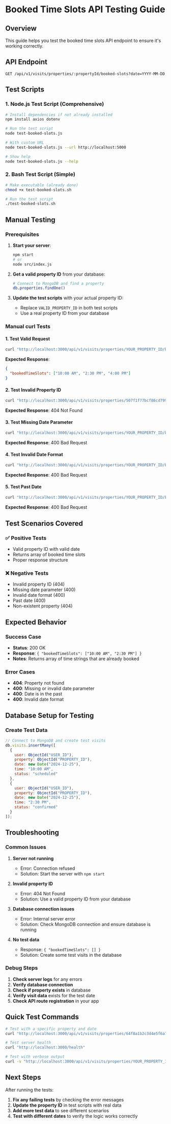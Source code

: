 # Booked Time Slots API Testing Guide

## Overview
This guide helps you test the booked time slots API endpoint to ensure it's working correctly.

## API Endpoint
```
GET /api/v1/visits/properties/:propertyId/booked-slots?date=YYYY-MM-DD
```

## Test Scripts

### 1. Node.js Test Script (Comprehensive)
```bash
# Install dependencies if not already installed
npm install axios dotenv

# Run the test script
node test-booked-slots.js

# With custom URL
node test-booked-slots.js --url http://localhost:5000

# Show help
node test-booked-slots.js --help
```

### 2. Bash Test Script (Simple)
```bash
# Make executable (already done)
chmod +x test-booked-slots.sh

# Run the test script
./test-booked-slots.sh
```

## Manual Testing

### Prerequisites
1. **Start your server**:
   ```bash
   npm start
   # or
   node src/index.js
   ```

2. **Get a valid property ID** from your database:
   ```bash
   # Connect to MongoDB and find a property
   db.properties.findOne()
   ```

3. **Update the test scripts** with your actual property ID:
   - Replace `VALID_PROPERTY_ID` in both test scripts
   - Use a real property ID from your database

### Manual curl Tests

#### 1. Test Valid Request
```bash
curl "http://localhost:3000/api/v1/visits/properties/YOUR_PROPERTY_ID/booked-slots?date=2024-12-25"
```

**Expected Response**:
```json
{
  "bookedTimeSlots": ["10:00 AM", "2:30 PM", "4:00 PM"]
}
```

#### 2. Test Invalid Property ID
```bash
curl "http://localhost:3000/api/v1/visits/properties/507f1f77bcf86cd799439011/booked-slots?date=2024-12-25"
```

**Expected Response**: 404 Not Found

#### 3. Test Missing Date Parameter
```bash
curl "http://localhost:3000/api/v1/visits/properties/YOUR_PROPERTY_ID/booked-slots"
```

**Expected Response**: 400 Bad Request

#### 4. Test Invalid Date Format
```bash
curl "http://localhost:3000/api/v1/visits/properties/YOUR_PROPERTY_ID/booked-slots?date=invalid-date"
```

**Expected Response**: 400 Bad Request

#### 5. Test Past Date
```bash
curl "http://localhost:3000/api/v1/visits/properties/YOUR_PROPERTY_ID/booked-slots?date=2020-01-01"
```

**Expected Response**: 400 Bad Request

## Test Scenarios Covered

### ✅ Positive Tests
- Valid property ID with valid date
- Returns array of booked time slots
- Proper response structure

### ❌ Negative Tests
- Invalid property ID (404)
- Missing date parameter (400)
- Invalid date format (400)
- Past date (400)
- Non-existent property (404)

## Expected Behavior

### Success Case
- **Status**: 200 OK
- **Response**: `{ "bookedTimeSlots": ["10:00 AM", "2:30 PM"] }`
- **Notes**: Returns array of time strings that are already booked

### Error Cases
- **404**: Property not found
- **400**: Missing or invalid date parameter
- **400**: Date is in the past
- **400**: Invalid date format

## Database Setup for Testing

### Create Test Data
```javascript
// Connect to MongoDB and create test visits
db.visits.insertMany([
  {
    user: ObjectId("USER_ID"),
    property: ObjectId("PROPERTY_ID"),
    date: new Date("2024-12-25"),
    time: "10:00 AM",
    status: "scheduled"
  },
  {
    user: ObjectId("USER_ID"),
    property: ObjectId("PROPERTY_ID"),
    date: new Date("2024-12-25"),
    time: "2:30 PM",
    status: "confirmed"
  }
]);
```

## Troubleshooting

### Common Issues

1. **Server not running**
   - Error: Connection refused
   - Solution: Start the server with `npm start`

2. **Invalid property ID**
   - Error: 404 Not Found
   - Solution: Use a valid property ID from your database

3. **Database connection issues**
   - Error: Internal server error
   - Solution: Check MongoDB connection and ensure database is running

4. **No test data**
   - Response: `{ "bookedTimeSlots": [] }`
   - Solution: Create some test visits in the database

### Debug Steps

1. **Check server logs** for any errors
2. **Verify database connection** 
3. **Check if property exists** in database
4. **Verify visit data** exists for the test date
5. **Check API route registration** in your app

## Quick Test Commands

```bash
# Test with a specific property and date
curl "http://localhost:3000/api/v1/visits/properties/64f8a1b2c3d4e5f6a7b8c9d0/booked-slots?date=2024-12-25"

# Test server health
curl "http://localhost:3000/health"

# Test with verbose output
curl -v "http://localhost:3000/api/v1/visits/properties/YOUR_PROPERTY_ID/booked-slots?date=2024-12-25"
```

## Next Steps

After running the tests:
1. **Fix any failing tests** by checking the error messages
2. **Update the property ID** in test scripts with real data
3. **Add more test data** to see different scenarios
4. **Test with different dates** to verify the logic works correctly
